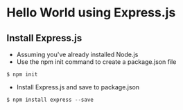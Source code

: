 # Hello World using Express.js

## Install Express.js

- Assuming you've already installed Node.js
- Use the npm init command to create a package.json file
```
$ npm init
```
- Install Express.js and save to package.json
```
$ npm install express --save
```
